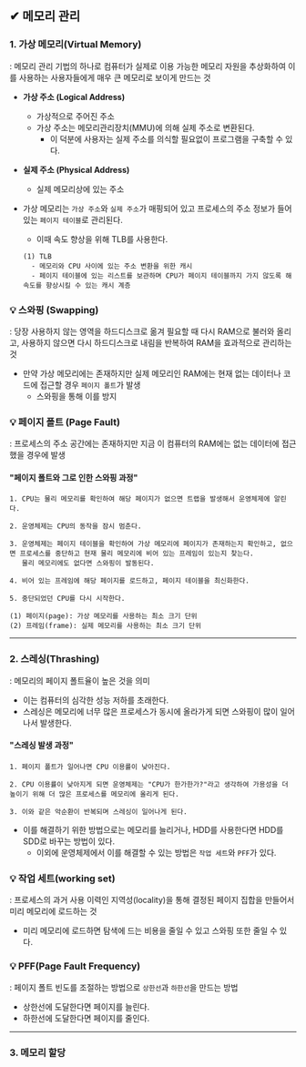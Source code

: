## ✔ 메모리 관리
### 1. 가상 메모리(Virtual Memory)
: 메모리 관리 기법의 하나로 컴퓨터가 실제로 이용 가능한 메모리 자원을 추상화하여 이를 사용하는 사용자들에게 매우 큰 메모리로 보이게 만드는 것
- __가상 주소 (Logical Address)__
  - 가상적으로 주어진 주소
  - 가상 주소는 메모리관리장치(MMU)에 의해 실제 주소로 변환된다.
    - 이 덕분에 사용자는 실제 주소를 의식할 필요없이 프로그램을 구축할 수 있다.
- __실제 주소 (Physical Address)__
  - 실제 메모리상에 있는 주소

- 가상 메모리는 `가상 주소`와 `실제 주소`가 매핑되어 있고 프로세스의 주소 정보가 들어 있는 `페이지 테이블`로 관리된다.
  - 이때 속도 향상을 위해 TLB를 사용한다.
  ```
  (1) TLB
    - 메모리와 CPU 사이에 있는 주소 변환을 위한 캐시
    - 페이지 테이블에 있는 리스트를 보관하며 CPU가 페이지 테이블까지 가지 않도록 해 속도를 향상시킬 수 있는 캐시 계층
  ```
  
### 💡 스와핑 (Swapping)
: 당장 사용하지 않는 영역을 하드디스크로 옮겨 필요할 때 다시 RAM으로 불러와 올리고,
  사용하지 않으면 다시 하드디스크로 내림을 반복하여 RAM을 효과적으로 관리하는 것
- 만약 가상 메모리에는 존재하지만 실제 메모리인 RAM에는 현재 없는 데이터나 코드에 접근할 경우 `페이지 폴트`가 발생
  - 스와핑을 통해 이를 방지

### 💡 페이지 폴트 (Page Fault)
: 프로세스의 주소 공간에는 존재하지만 지금 이 컴퓨터의 RAM에는 없는 데이터에 접근했을 경우에 발생

#### "페이지 폴트와 그로 인한 스와핑 과정"
```
1. CPU는 물리 메모리를 확인하여 해당 페이지가 없으면 트랩을 발생해서 운영체제에 알린다.

2. 운영체제는 CPU의 동작을 잠시 멈춘다.

3. 운영체제는 페이지 테이블을 확인하여 가상 메모리에 페이지가 존재하는지 확인하고, 없으면 프로세스를 중단하고 현재 물리 메모리에 비어 있는 프레임이 있는지 찾는다.
   물리 메모리에도 없다면 스와핑이 발동된다.
   
4. 비어 있는 프레임에 해당 페이지를 로드하고, 페이지 테이블을 최신화한다.

5. 중단되었던 CPU를 다시 시작한다.
```
```
(1) 페이지(page): 가상 메모리를 사용하는 최소 크기 단위
(2) 프레임(frame): 실제 메모리를 사용하는 최소 크기 단위
```

- - -
### 2. 스레싱(Thrashing)
: 메모리의 페이지 폴트율이 높은 것을 의미
- 이는 컴퓨터의 심각한 성능 저하를 초래한다.
- 스레싱은 메모리에 너무 많은 프로세스가 동시에 올라가게 되면 스와핑이 많이 일어나서 발생한다.

#### "스레싱 발생 과정"
```
1. 페이지 폴트가 일어나면 CPU 이용률이 낮아진다.

2. CPU 이용률이 낮아지게 되면 운영체제는 "CPU가 한가한가?"라고 생각하여 가용성을 더 높이기 위해 더 많은 프로세스를 메모리에 올리게 된다.

3. 이와 같은 악순환이 반복되며 스레싱이 일어나게 된다.
```
- 이를 해결하기 위한 방법으로는 메모리를 늘리거나, HDD를 사용한다면 HDD를 SDD로 바꾸는 방법이 있다.
  - 이외에 운영체제에서 이를 해결할 수 있는 방법은 `작업 세트`와 `PFF`가 있다.

### 💡 작업 세트(working set)
: 프로세스의 과거 사용 이력인 지역성(locality)을 통해 결정된 페이지 집합을 만들어서 미리 메모리에 로드하는 것
- 미리 메모리에 로드하면 탐색에 드는 비용을 줄일 수 있고 스와핑 또한 줄일 수 있다.

### 💡 PFF(Page Fault Frequency)
: 페이지 폴트 빈도를 조절하는 방법으로 `상한선`과 `하한선`을 만드는 방법
- 상한선에 도달한다면 페이지를 늘린다.
- 하한선에 도달한다면 페이지를 줄인다.

- - -
### 3. 메모리 할당

